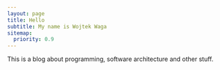 ```yaml
---
layout: page
title: Hello
subtitle: My name is Wojtek Waga
sitemap:
  priority: 0.9
---
```


<div id="describe-text">
	<p>This is a blog about programming, software architecture and other stuff.</p>
</div>
